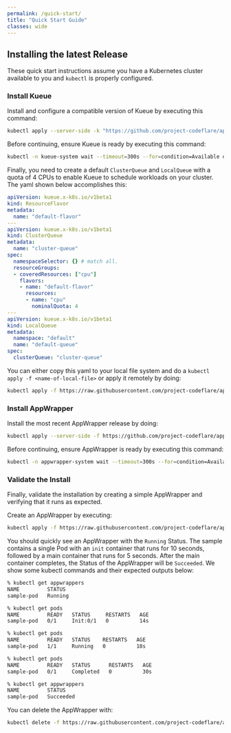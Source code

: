 ```yaml
---
permalink: /quick-start/
title: "Quick Start Guide"
classes: wide
---
```


## Installing the latest Release

These quick start instructions assume you have a Kubernetes cluster
available to you and `kubectl` is properly configured.

### Install Kueue

Install and configure a compatible version of Kueue by executing this command:
```sh
kubectl apply --server-side -k "https://github.com/project-codeflare/appwrapper/hack/kueue-config?ref={{ site.appwrapper_version }}"
```

Before continuing, ensure Kueue is ready by executing this command:
```sh
kubectl -n kueue-system wait --timeout=300s --for=condition=Available deployments --all
```

Finally, you need to create a default `ClusterQueue` and `LocalQueue`
with a quota of 4 CPUs to enable Kueue to schedule workloads on your cluster.
The yaml shown below accomplishes this:
```yaml
apiVersion: kueue.x-k8s.io/v1beta1
kind: ResourceFlavor
metadata:
  name: "default-flavor"
---
apiVersion: kueue.x-k8s.io/v1beta1
kind: ClusterQueue
metadata:
  name: "cluster-queue"
spec:
  namespaceSelector: {} # match all.
  resourceGroups:
  - coveredResources: ["cpu"]
    flavors:
    - name: "default-flavor"
      resources:
      - name: "cpu"
        nominalQuota: 4
---
apiVersion: kueue.x-k8s.io/v1beta1
kind: LocalQueue
metadata:
  namespace: "default"
  name: "default-queue"
spec:
  clusterQueue: "cluster-queue"
```

You can either copy this yaml to your local file system and do a `kubectl apply -f <name-of-local-file>`
or apply it remotely by doing:
```sh
kubectl apply -f https://raw.githubusercontent.com/project-codeflare/appwrapper/main/hack/default-queues.yaml
```

### Install AppWrapper

Install the most recent AppWrapper release by doing:
```sh
kubectl apply --server-side -f https://github.com/project-codeflare/appwrapper/releases/download/{{ site.appwrapper_version }}/install.yaml
```

Before continuing, ensure AppWrapper is ready by executing this command:
```sh
kubectl -n appwrapper-system wait --timeout=300s --for=condition=Available deployments --all
```

### Validate the Install

Finally, validate the installation by creating a simple AppWrapper and verifying that it runs
as expected.

Create an AppWrapper by executing:
```sh
kubectl apply -f https://raw.githubusercontent.com/project-codeflare/appwrapper/{{ site.appwrapper_version }}/samples/wrapped-pod.yaml
```

You should quickly see an AppWrapper with the `Running` Status.
The sample contains a single Pod with an `init` container that runs for 10 seconds,
followed by a main container that runs for 5 seconds. After the main container completes,
the Status of the AppWrapper will be `Succeeded`. We show some kubectl commands and
their expected outputs below:
```sh
% kubectl get appwrappers
NAME         STATUS
sample-pod   Running

% kubectl get pods
NAME         READY   STATUS     RESTARTS   AGE
sample-pod   0/1     Init:0/1   0          14s

% kubectl get pods
NAME         READY   STATUS    RESTARTS   AGE
sample-pod   1/1     Running   0          18s

% kubectl get pods
NAME         READY   STATUS      RESTARTS   AGE
sample-pod   0/1     Completed   0          30s

% kubectl get appwrappers
NAME         STATUS
sample-pod   Succeeded
```

You can delete the AppWrapper with:
```sh
kubectl delete -f https://raw.githubusercontent.com/project-codeflare/appwrapper/{{ site.appwrapper_version }}/samples/wrapped-pod.yaml
```
